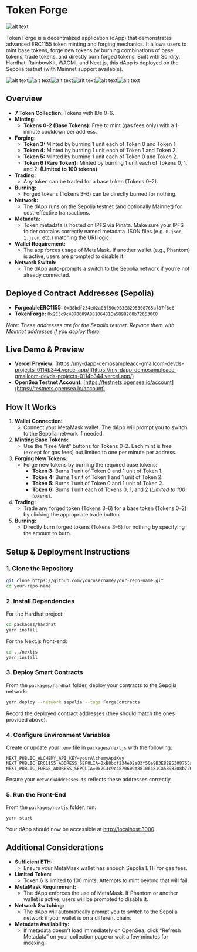 # Token Forge

![alt text](image-2.png)

Token Forge is a decentralized application (dApp) that demonstrates advanced ERC1155 token minting and forging mechanics. It allows users to mint base tokens, forge new tokens by burning combinations of base tokens, trade tokens, and directly burn forged tokens. Built with Solidity, Hardhat, RainbowKit, WAGMI, and Next.js, this dApp is deployed on the Sepolia testnet (with Mainnet support available).

![alt text](image-3.png)![alt text](image-4.png)![alt text](image-5.png)![alt text](image-6.png)![alt text](image-7.png)![alt text](image-8.png)

## Overview

- **7 Token Collection:** Tokens with IDs 0–6.
- **Minting:**  
  - **Tokens 0-2 (Base Tokens):** Free to mint (gas fees only) with a 1-minute cooldown per address.
- **Forging:**  
  - **Token 3:** Minted by burning 1 unit each of Token 0 and Token 1.  
  - **Token 4:** Minted by burning 1 unit each of Token 1 and Token 2.  
  - **Token 5:** Minted by burning 1 unit each of Token 0 and Token 2.  
  - **Token 6 (Rare Token):** Minted by burning 1 unit each of Tokens 0, 1, and 2. **(Limited to 100 tokens)**
- **Trading:**  
  - Any token can be traded for a base token (Tokens 0–2).
- **Burning:**  
  - Forged tokens (Tokens 3–6) can be directly burned for nothing.
- **Network:**  
  - The dApp runs on the Sepolia testnet (and optionally Mainnet) for cost-effective transactions.
- **Metadata:**  
  - Token metadata is hosted on IPFS via Pinata. Make sure your IPFS folder contains correctly named metadata JSON files (e.g. `0.json`, `1.json`, etc.) matching the URI logic.
- **Wallet Requirement:**  
  - The app forces usage of MetaMask. If another wallet (e.g., Phantom) is active, users are prompted to disable it.
- **Network Switch:**  
  - The dApp auto-prompts a switch to the Sepolia network if you’re not already connected.

## Deployed Contract Addresses (Sepolia)

- **ForgeableERC1155:** `0xB8bdf234e02a03f50e9B3E8295308765af87f6c6`  
- **TokenForge:** `0x2C3c9c4870609A88106481Ca5898208b726530C8`

*Note: These addresses are for the Sepolia testnet. Replace them with Mainnet addresses if you deploy there.*

## Live Demo & Preview

- **Vercel Preview:** [https://my-dapp-demosampleacc-gmailcom-devds-projects-0114b344.vercel.app/](https://my-dapp-demosampleacc-gmailcom-devds-projects-0114b344.vercel.app/)
- **OpenSea Testnet Account:** [https://testnets.opensea.io/account](https://testnets.opensea.io/account)

## How It Works

1. **Wallet Connection:**  
   - Connect your MetaMask wallet. The dApp will prompt you to switch to the Sepolia network if needed.
2. **Minting Base Tokens:**  
   - Use the "Free Mint" buttons for Tokens 0–2. Each mint is free (except for gas fees) but limited to one per minute per address.
3. **Forging New Tokens:**  
   - Forge new tokens by burning the required base tokens:
     - **Token 3:** Burns 1 unit of Token 0 and 1 unit of Token 1.
     - **Token 4:** Burns 1 unit of Token 1 and 1 unit of Token 2.
     - **Token 5:** Burns 1 unit of Token 0 and 1 unit of Token 2.
     - **Token 6:** Burns 1 unit each of Tokens 0, 1, and 2 (*Limited to 100 tokens*).
4. **Trading:**  
   - Trade any forged token (Tokens 3–6) for a base token (Tokens 0–2) by clicking the appropriate trade button.
5. **Burning:**  
   - Directly burn forged tokens (Tokens 3–6) for nothing by specifying the amount to burn.

## Setup & Deployment Instructions

### 1. Clone the Repository

```bash
git clone https://github.com/yourusername/your-repo-name.git
cd your-repo-name
```

### 2. Install Dependencies

For the Hardhat project:

```bash
cd packages/hardhat
yarn install
```

For the Next.js front-end:

```bash
cd ../nextjs
yarn install
```

### 3. Deploy Smart Contracts

From the `packages/hardhat` folder, deploy your contracts to the Sepolia network:

```bash
yarn deploy --network sepolia --tags ForgeContracts
```

Record the deployed contract addresses (they should match the ones provided above).

### 4. Configure Environment Variables

Create or update your `.env` file in `packages/nextjs` with the following:

```
NEXT_PUBLIC_ALCHEMY_API_KEY=yourAlchemyApiKey
NEXT_PUBLIC_ERC1155_ADDRESS_SEPOLIA=0xB8bdf234e02a03f50e9B3E8295308765af87f6c6
NEXT_PUBLIC_FORGE_ADDRESS_SEPOLIA=0x2C3c9c4870609A88106481Ca5898208b726530C8
```

Ensure your `networkAddresses.ts` reflects these addresses correctly.

### 5. Run the Front-End

From the `packages/nextjs` folder, run:

```bash
yarn start
```

Your dApp should now be accessible at [http://localhost:3000](http://localhost:3000).

## Additional Considerations

- **Sufficient ETH:**  
  - Ensure your MetaMask wallet has enough Sepolia ETH for gas fees.
- **Limited Token:**  
  - Token 6 is limited to 100 mints. Attempts to mint beyond that will fail.
- **MetaMask Requirement:**  
  - The dApp enforces the use of MetaMask. If Phantom or another wallet is active, users will be prompted to disable it.
- **Network Switching:**  
  - The dApp will automatically prompt you to switch to the Sepolia network if your wallet is on a different chain.
- **Metadata Availability:**  
  - If metadata doesn’t load immediately on OpenSea, click “Refresh Metadata” on your collection page or wait a few minutes for indexing.

